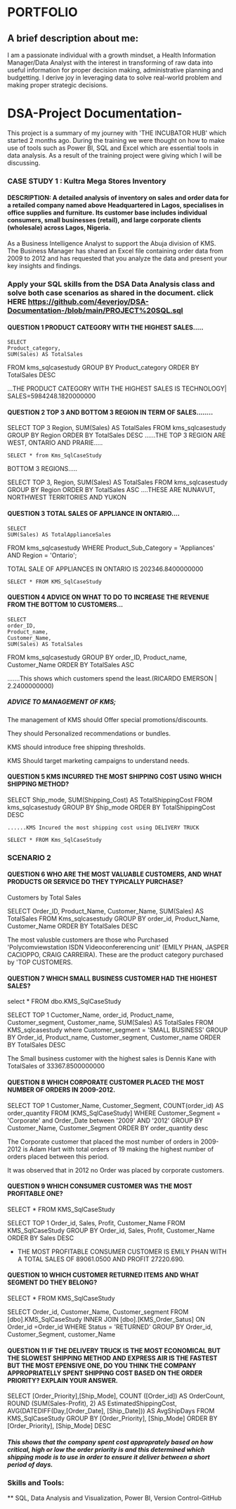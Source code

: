 # PORTFOLIO
## A brief description about me: 
I am a passionate individual with a growth mindset, a Health Information Manager/Data Analyst with the interest in transforming of raw data into useful information for proper decision making, administrative planning and budgetting. I derive joy in leveraging data to solve real-world problem and making proper  strategic decisions. 


# DSA-Project Documentation-
This project is a summary of my journey with 'THE INCUBATOR HUB' which started 2 months ago. During the training we were thought on how to make use of tools
such as Power BI, SQL and Excel which are essential tools in data analysis. As a result of the training project were giving which I will be discussing.


### CASE STUDY 1 :  Kultra Mega Stores Inventory 
#### DESCRIPTION: A detailed analysis of inventory on sales and order data for a retailed company named above Headquartered in Lagos, specialises in office supplies and furniture. Its customer base includes individual consumers, small businesses (retail), and large corporate clients (wholesale) across Lagos, Nigeria. 
As a Business Intelligence Analyst to support the Abuja division of KMS. The Business Manager has shared an Excel file containing order data from 2009 to 2012 and has requested that you analyze the data and present your key insights and findings. 
### Apply your SQL skills from the DSA Data Analysis class and solve both case scenarios as shared in the document. click HERE https://github.com/4everjoy/DSA-Documentation-/blob/main/PROJECT%20SQL.sql

#### QUESTION 1 PRODUCT CATEGORY WITH THE HIGHEST SALES.....

	SELECT 
    Product_category, 
    SUM(Sales) AS TotalSales
FROM 
    kms_sqlcasestudy
GROUP BY 
    Product_category
ORDER BY 
    TotalSales DESC

...THE PRODUCT CATEGORY WITH THE HIGHEST SALES IS TECHNOLOGY| SALES=5984248.1820000000

#### QUESTION 2 TOP 3 AND BOTTOM 3 REGION IN TERM OF SALES........

	
SELECT TOP 3 
    Region, 
    SUM(Sales) AS TotalSales
FROM
    kms_sqlcasestudy
GROUP BY 
    Region
ORDER BY 
     TotalSales DESC
	......THE TOP 3 REGION ARE WEST, ONTARIO AND PRARIE.....

	SELECT * from Kms_SqlCaseStudy

 BOTTOM 3 REGIONS.....

SELECT TOP 3,
    Region, 
    SUM(Sales) AS TotalSales
FROM
    kms_sqlcasestudy
GROUP BY 
    Region
ORDER BY 
     TotalSales ASC
	 ....THESE ARE NUNAVUT, NORTHWEST TERRITORIES AND YUKON

#### QUESTION 3 TOTAL SALES OF APPLIANCE IN ONTARIO....

	SELECT 
    SUM(Sales) AS TotalApplianceSales
FROM 
    kms_sqlcasestudy
WHERE 
    Product_Sub_Category = 'Appliances'
    AND Region = 'Ontario';

TOTAL SALE OF APPLIANCES IN ONTARIO IS 202346.8400000000
	
	SELECT * FROM KMS_SqlCaseStudy
 
#### QUESTION 4 ADVICE ON WHAT TO DO TO INCREASE THE REVENUE FROM THE BOTTOM 10 CUSTOMERS...


	SELECT 
    order_ID,
    Product_name,
	Customer_Name,
    SUM(Sales) AS TotalSales
FROM 
    kms_sqlcasestudy
GROUP BY 
    order_ID, Product_name, Customer_Name
ORDER BY 
    TotalSales ASC
	
.......This shows which customers spend the least.(RICARDO EMERSON | 2.2400000000)

##### ADVICE TO MANAGEMENT OF KMS;

The management of KMS should Offer special promotions/discounts.

They should Personalized recommendations or bundles.

KMS should introduce free shipping thresholds.

KMS Should target marketing campaigns to understand needs.

#### QUESTION 5 KMS INCURRED THE MOST SHIPPING COST USING WHICH SHIPPING METHOD?

SELECT 
    Ship_mode, 
    SUM(Shipping_Cost) AS TotalShippingCost
FROM 
    kms_sqlcasestudy
GROUP BY 
    Ship_mode
ORDER BY 
    TotalShippingCost DESC

	......KMS Incured the most shipping cost using DELIVERY TRUCK
	
	SELECT * FROM Kms_SqlCaseStudy
### SCENARIO 2

#### QUESTION 6 WHO ARE THE MOST VALUABLE CUSTOMERS, AND WHAT PRODUCTS OR SERVICE DO THEY TYPICALLY PURCHASE?
Customers by Total Sales

SELECT
Order_ID,
Product_Name,
Customer_Name,
SUM(Sales) AS TotalSales
FROM
Kms_sqlcasestudy
GROUP BY
order_id, Product_Name, Customer_Name
ORDER BY
TotalSales DESC

The most valusble customers are those who Purchased 'Polycomviewstation ISDN Videoconfererencing unit' (EMILY PHAN, JASPER CACIOPPO, CRAIG CARREIRA). These are the product category purchased by 'TOP CUSTOMERS.

#### QUESTION 7 WHICH SMALL BUSINESS CUSTOMER HAD THE HIGHEST SALES?

select * FROM dbo.KMS_SqlCaseStudy

SELECT TOP 1 Cuctomer_Name,
order_id,
Product_name,
Customer_segment,
Customer_name,
SUM(Sales) AS TotalSales
FROM
KMS_sqlcasestudy
where 
Customer_segment = 'SMALL BUSINESS'
GROUP BY
Order_id, Product_name, Customer_segment, Customer_name
ORDER BY
TotalSales DESC

The Small business customer with the highest sales is Dennis Kane with TotalSales of 33367.8500000000

#### QUESTION 8 WHICH CORPORATE CUSTOMER PLACED THE MOST NUMBER OF ORDERS IN 2009-2012.

SELECT TOP 1 Customer_Name,
Customer_Segment,
COUNT(order_id) AS order_quantity
FROM
[KMS_SqlCaseStudy]
WHERE
Customer_Segment = 'Corporate' and Order_Date between '2009' AND '2012'
GROUP BY 
Customer_Name, Customer_Segment
ORDER BY
order_quantity desc


The Corporate customer that placed the most number of orders in 2009-2012 is Adam Hart with total orders of 19 making the highest number of orders placed between this period.

It was observed that in 2012 no Order was placed by corporate customers.

#### QUESTION 9 WHICH CONSUMER CUSTOMER WAS THE MOST PROFITABLE ONE?

SELECT * FROM KMS_SqlCaseStudy

SELECT TOP 1
Order_id,
Sales,
Profit,
Customer_Name
FROM
KMS_SqlCaseStudy
GROUP BY Order_id, Sales, Profit, Customer_Name
ORDER BY Sales DESC

* THE MOST PROFITABLE CONSUMER CUSTOMER IS EMILY PHAN WITH A TOTAL SALES OF 89061.0500 AND PROFIT 27220.690.

#### QUESTION 10 WHICH CUSTOMER RETURNED ITEMS AND WHAT SEGMENT DO THEY BELONG?

SELECT * FROM KMS_SqlCaseStudy


SELECT
Order_id, Customer_Name,
Customer_segment
FROM
[dbo].KMS_SqlCaseStudy
INNER JOIN
[dbo].[KMS_Order_Satus]
ON Order_id =Order_id
WHERE 
Status = 'RETURNED'
GROUP BY
Order_id,
Customer_Segment, customer_Name

#### QUESTION 11 IF THE DELIVERY TRUCK IS THE MOST ECONOMICAL BUT THE SLOWEST SHIPPING METHOD AND EXPRESS AIR IS THE FASTEST BUT THE MOST EPENSIVE ONE, DO YOU THINK THE COMPANY APPROPRIATELLY SPENT SHIPPING COST BASED ON THE ORDER PRIORITY? EXPLAIN YOUR ANSWER.

 SELECT
 [Order_Priority],[Ship_Mode],
 COUNT ([Order_id]) AS OrderCount,
 ROUND (SUM(Sales-Profit), 2) AS EstimatedShippingCost,
 AVG(DATEDIFF(Day,[Order_Date],
 [Ship_Date])) AS AvgShipDays 
 FROM
 KMS_SqlCaseStudy
 GROUP BY
 [Order_Priority], [Ship_Mode]
 ORDER BY
 [Order_Priority],
 [Ship_Mode] DESC

 ##### This  shows that the company spent cost approprately based on how critical, high or low the order priority is and this determined which shipping mode is to use in order to ensure it deliver between a short period of days.

### Skills and Tools:
** SQL,
Data Analysis and Visualization, 
Power BI,
Version Control-GitHub

  

	
